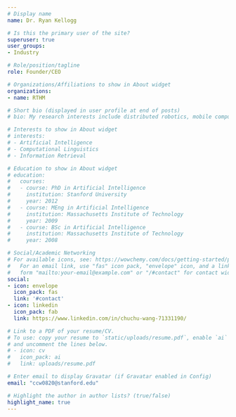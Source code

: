 ```yaml
---
# Display name
name: Dr. Ryan Kellogg

# Is this the primary user of the site?
superuser: true
user_groups:
- Industry

# Role/position/tagline
role: Founder/CEO

# Organizations/Affiliations to show in About widget
organizations:
- name: RTHM

# Short bio (displayed in user profile at end of posts)
# bio: My research interests include distributed robotics, mobile computing and programmable matter.

# Interests to show in About widget
# interests:
# - Artificial Intelligence
# - Computational Linguistics
# - Information Retrieval

# Education to show in About widget
# education:
#   courses:
#   - course: PhD in Artificial Intelligence
#     institution: Stanford University
#     year: 2012
#   - course: MEng in Artificial Intelligence
#     institution: Massachusetts Institute of Technology
#     year: 2009
#   - course: BSc in Artificial Intelligence
#     institution: Massachusetts Institute of Technology
#     year: 2008

# Social/Academic Networking
# For available icons, see: https://wowchemy.com/docs/getting-started/page-builder/#icons
#   For an email link, use "fas" icon pack, "envelope" icon, and a link in the
#   form "mailto:your-email@example.com" or "/#contact" for contact widget.
social:
- icon: envelope
  icon_pack: fas
  link: '#contact'
- icon: linkedin
  icon_pack: fab
  link: https://www.linkedin.com/in/chuchu-wang-71331190/

# Link to a PDF of your resume/CV.
# To use: copy your resume to `static/uploads/resume.pdf`, enable `ai` icons in `params.toml`, 
# and uncomment the lines below.
# - icon: cv
#   icon_pack: ai
#   link: uploads/resume.pdf

# Enter email to display Gravatar (if Gravatar enabled in Config)
email: "ccw0820@stanford.edu"

# Highlight the author in author lists? (true/false)
highlight_name: true
---
```





